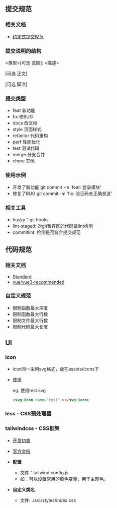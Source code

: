 ## 提交规范
### 相关文档
- [约定式提交规范](https://www.conventionalcommits.org/zh-hans/v1.0.0/)

### 提交说明的结构
<类型>[可选 范围]: <描述>

[可选 正文]

[可选 脚注]
### 提交类型
- feat     新功能
- fix      修BUG
- docs     改文档
- style    页面样式
- refactor 代码重构
- perf     性能优化
- test     测试代码
- merge    分支合并
- chore    其他

### 使用示例
- 开发了新功能
  git commit -m 'feat: 登录模块'
- 修复了BUG
  git commit -m 'fix: 验证码未正确发送'


### 相关工具
- husky：git hooks
- lint-staged: 对git暂存区的代码做lint检测
- commitlint: 检测是否符合提交规范

## 代码规范

### 相关文档
- [Standard](https://standardjs.com/rules-zhcn.html#javascript-standard-style)
- [vue/vue3-recommended](https://eslint.vuejs.org/rules/)

### 自定义规范
- 限制函数最大深度
- 限制函数最大行数
- 限制文件最大行数
- 限制代码最大长度

## UI
### icon
- icon同一采用svg格式，放在assets/icons下

- [使用](https://github.com/anncwb/vite-plugin-svg-icons/blob/main/README.zh_CN.md)
  
  eg. 使用test.svg
  
  ```html
  <svg-icon name="test" ></svg-icon>
  ```

### less - CSS预处理器

### tailwindcss - CSS框架

- [开发初衷](https://tailwindchina.com/translationscss-utility-classes-and-separation-of-concerns.html)

- [官方文档](https://www.tailwindcss.cn/docs)

- **配置**
  - 文件：tailwind.config.js
  - 如：可以设置常用的颜色变量，用于主题色。

- **自定义类名**
  - 文件: ./src/styles/index.css
